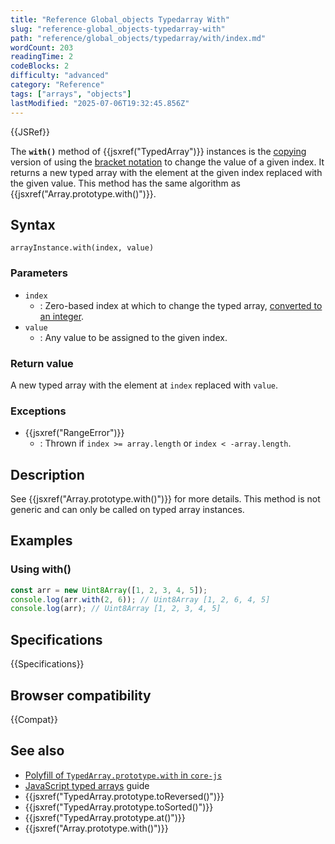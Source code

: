```yaml
---
title: "Reference Global_objects Typedarray With"
slug: "reference-global_objects-typedarray-with"
path: "reference/global_objects/typedarray/with/index.md"
wordCount: 203
readingTime: 2
codeBlocks: 2
difficulty: "advanced"
category: "Reference"
tags: ["arrays", "objects"]
lastModified: "2025-07-06T19:32:45.856Z"
---
```



{{JSRef}}

The **`with()`** method of {{jsxref("TypedArray")}} instances is the [copying](/en-US/docs/Web/JavaScript/Reference/Global_Objects/Array#copying_methods_and_mutating_methods) version of using the [bracket notation](/en-US/docs/Web/JavaScript/Reference/Operators/Property_accessors#bracket_notation) to change the value of a given index. It returns a new typed array with the element at the given index replaced with the given value. This method has the same algorithm as {{jsxref("Array.prototype.with()")}}.

## Syntax

```js-nolint
arrayInstance.with(index, value)
```

### Parameters

- `index`
  - : Zero-based index at which to change the typed array, [converted to an integer](/en-US/docs/Web/JavaScript/Reference/Global_Objects/Number#integer_conversion).
- `value`
  - : Any value to be assigned to the given index.

### Return value

A new typed array with the element at `index` replaced with `value`.

### Exceptions

- {{jsxref("RangeError")}}
  - : Thrown if `index >= array.length` or `index < -array.length`.

## Description

See {{jsxref("Array.prototype.with()")}} for more details. This method is not generic and can only be called on typed array instances.

## Examples

### Using with()

```js
const arr = new Uint8Array([1, 2, 3, 4, 5]);
console.log(arr.with(2, 6)); // Uint8Array [1, 2, 6, 4, 5]
console.log(arr); // Uint8Array [1, 2, 3, 4, 5]
```

## Specifications

{{Specifications}}

## Browser compatibility

{{Compat}}

## See also

- [Polyfill of `TypedArray.prototype.with` in `core-js`](https://github.com/zloirock/core-js#change-array-by-copy)
- [JavaScript typed arrays](/en-US/docs/Web/JavaScript/Guide/Typed_arrays) guide
- {{jsxref("TypedArray.prototype.toReversed()")}}
- {{jsxref("TypedArray.prototype.toSorted()")}}
- {{jsxref("TypedArray.prototype.at()")}}
- {{jsxref("Array.prototype.with()")}}
